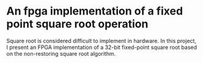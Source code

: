 # An fpga implementation of a fixed point square root operation
Square root is considered difficult to implement in hardware. In this project, I present an FPGA implementation of a 32-bit fixed-point square root based on the non-restoring square root algorithm.
